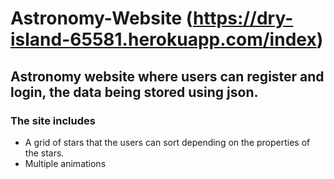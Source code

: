 # Astronomy-Website (https://dry-island-65581.herokuapp.com/index)
## Astronomy website where users can register and login, the data being stored using json. 
### The site includes
* A grid of stars that the users can sort depending on the properties of the stars.
* Multiple animations 
